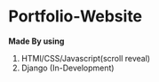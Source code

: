 # Portfolio-Website

**Made By using**
1. HTMl/CSS/Javascript(scroll reveal)
2. Django (In-Development)
